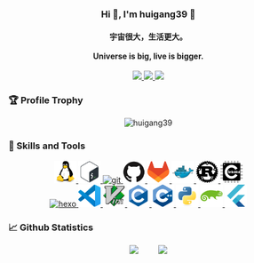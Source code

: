 <h3 align="center">Hi 👋, I'm huigang39 🙌</h3>

<h4 align="center">
宇宙很大，生活更大。
<br><br>
Universe is big, live is bigger.
</h4>

<p align="center">
    <a title="Github Total Stars" target="_blank" href="https://github.com/huigang39">
        <img src="https://img.shields.io/github/stars/huigang39.svg?logo=star&label=Total%20Stars&color=success" />
    </a>
    <a title="Github Followers" target="_blank" href="https://github.com/huigang39">
        <img src="https://img.shields.io/badge/dynamic/json?label=GitHub&suffix=%20followers&query=%24.data.totalSubs&url=https%3A%2F%2Fapi.spencerwoo.com%2Fsubstats%2F%3Fsource%3Dgithub%26queryKey%3Dhuigang39&color=blue&logo=github&longCache=true" />
    </a>
    <a title="My Blog Site" target="_blank" href="https://huigang39.github.io/">
        <img src="https://img.shields.io/badge/%E5%8D%9A%E5%AE%A2%20(blog)-huigang39.github.io-orange" />
    </a>
</p>

### 🏆 Profile Trophy

<p align="center">
    <img src="https://github-profile-trophy.vercel.app/?username=huigang39&title=Stars,Followers,MultiLanguage,Commits,Issues&margin-w=15&margin-h=15" alt="huigang39" />
</p>

### 🔨 Skills and Tools

<div align="center">
    <a href="https://www.linux.org/" target="_blank" rel="noreferrer">
        <img src="https://raw.githubusercontent.com/devicons/devicon/master/icons/linux/linux-original.svg" alt="linux" width="40" height="40" />
    </a>
    <a href="https://www.gnu.org/software/bash/" target="_blank" rel="noreferrer">
        <img src="https://raw.githubusercontent.com/devicons/devicon/master/icons/bash/bash-original.svg" alt="bash" width="40" height="40" />
    </a>
    <a href="https://git-scm.com/" target="_blank" rel="noreferrer">
        <img src="https://www.vectorlogo.zone/logos/git-scm/git-scm-icon.svg" alt="git" width="40" height="40" />
    </a>
    <a href="https://github.com/" target="_blank" rel="noreferrer">
        <img src="https://raw.githubusercontent.com/devicons/devicon/master/icons/github/github-original.svg" alt="Github" width="40" height="40" />
    </a>
    <a href="https://about.gitlab.com/" target="_blank" rel="noreferrer">
        <img src="https://raw.githubusercontent.com/devicons/devicon/master/icons/gitlab/gitlab-original.svg" alt="GitLab" width="40" height="40" />
    </a>
    <a href="https://www.docker.com/" target="_blank" rel="noreferrer">
        <img src="https://raw.githubusercontent.com/devicons/devicon/master/icons/docker/docker-original.svg" alt="docker" width="40" height="40" />
    </a>
    </a><a href="https://www.rust-lang.org/" target="_blank" rel="noreferrer">
        <img src="https://raw.githubusercontent.com/devicons/devicon/master/icons/rust/rust-plain.svg" alt="rust" width="40" height="40" />
    </a>
    </a><a href="https://code-reference.com/c/" target="_blank" rel="noreferrer">
        <img src="https://raw.githubusercontent.com/devicons/devicon/master/icons/embeddedc/embeddedc-original-wordmark.svg" alt="embeddedc" width="40" height="40" />
    </a>
</div>

<div align="center">
    <a href="hexo.io/" target="_blank" rel="noreferrer">
        <img src="https://www.vectorlogo.zone/logos/hexoio/hexoio-icon.svg" alt="hexo" width="40" height="40"/>
    </a>
    <a href="https://code.visualstudio.com/" target="_blank" rel="noreferrer">
        <img src="https://raw.githubusercontent.com/devicons/devicon/master/icons/vscode/vscode-original.svg" alt="vscode" width="40" height="40" />
    </a>
    <a href="https://www.vim.org/" target="_blank" rel="noreferrer">
        <img src="https://raw.githubusercontent.com/devicons/devicon/master/icons/vim/vim-original.svg" alt="vim" width="40" height="40" />
    </a>
    <a href="https://code-reference.com/c/" target="_blank" rel="noreferrer">
        <img src="https://raw.githubusercontent.com/devicons/devicon/master/icons/c/c-original.svg" alt="c" width="40" height="40" />
    </a>
    <a href="https://www.cplusplus.org/" target="_blank" rel="noreferrer">
        <img src="https://raw.githubusercontent.com/devicons/devicon/master/icons/cplusplus/cplusplus-original.svg" alt="cplusplus" width="40" height="40" />
    </a><a href="https://www.python.org/" target="_blank" rel="noreferrer">
        <img src="https://raw.githubusercontent.com/devicons/devicon/master/icons/python/python-original.svg" alt="python" width="40" height="40" />
    </a>
    </a><a href="https://www.opensuse.org/" target="_blank" rel="noreferrer">
        <img src="https://raw.githubusercontent.com/devicons/devicon/master/icons/opensuse/opensuse-original.svg" alt="opensuse" width="40" height="40" />
    </a>
    </a><a href="https://flutter.dev/" target="_blank" rel="noreferrer">
        <img src="https://raw.githubusercontent.com/devicons/devicon/master/icons/flutter/flutter-original.svg" alt="flutter" width="40" height="40" />
    </a>
</div>

### 📈 Github Statistics

<div align="center">
    <span>&emsp;&emsp;</span>
    <img height="175px" src="https://github-readme-stats.vercel.app/api?username=huigang39&count_private=true&show_icons=true" />
    <span>&emsp;&emsp;</span>
    <img height="175px" src="https://github-readme-stats.vercel.app/api/top-langs/?username=huigang39&layout=compact&langs_count=8" />
    <span>&emsp;&emsp;</span>
</div>

